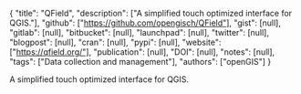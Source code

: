 {
  "title": "QField",
  "description": ["A simplified touch optimized interface for QGIS."],
  "github": ["https://github.com/opengisch/QField"],
  "gist": [null],
  "gitlab": [null],
  "bitbucket": [null],
  "launchpad": [null],
  "twitter": [null],
  "blogpost": [null],
  "cran": [null],
  "pypi": [null],
  "website": ["https://qfield.org/"],
  "publication": [null],
  "DOI": [null],
  "notes": [null],
  "tags": ["Data collection and management"],
  "authors": ["openGIS"]
}

<!-- Generated by csv2md.R – do not edit by hand -->

A simplified touch optimized interface for QGIS.